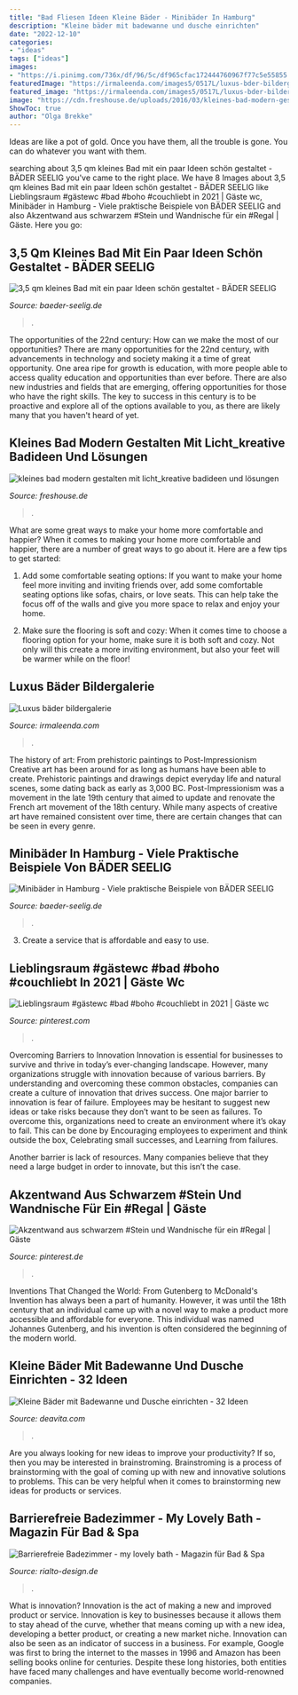 ```yaml
---
title: "Bad Fliesen Ideen Kleine Bäder - Minibäder In Hamburg"
description: "Kleine bäder mit badewanne und dusche einrichten"
date: "2022-12-10"
categories:
- "ideas"
tags: ["ideas"]
images:
- "https://i.pinimg.com/736x/df/96/5c/df965cfac172444760967f77c5e55855.jpg"
featuredImage: "https://irmaleenda.com/images5/0517L/luxus-bder-bildergalerie/luxus-bder-bildergalerie-88_16.jpg"
featured_image: "https://irmaleenda.com/images5/0517L/luxus-bder-bildergalerie/luxus-bder-bildergalerie-88_16.jpg"
image: "https://cdn.freshouse.de/uploads/2016/03/kleines-bad-modern-gestalten-mit-licht_kreative-badideen-und-lösungen-für-kleine-bäder-e1457723853588.jpg"
ShowToc: true
author: "Olga Brekke"
---
```



Ideas are like a pot of gold. Once you have them, all the trouble is gone. You can do whatever you want with them.

	

		
searching about 3,5 qm kleines Bad mit ein paar Ideen schön gestaltet - BÄDER SEELIG you've came to the right place. We have 8 Images about 3,5 qm kleines Bad mit ein paar Ideen schön gestaltet - BÄDER SEELIG like Lieblingsraum #gästewc #bad #boho #couchliebt in 2021 | Gäste wc, Minibäder in Hamburg - Viele praktische Beispiele von BÄDER SEELIG and also Akzentwand aus schwarzem #Stein und Wandnische für ein #Regal | Gäste. Here you go:
		
    
## 3,5 Qm Kleines Bad Mit Ein Paar Ideen Schön Gestaltet - BÄDER SEELIG

<img loading=lazy src="https://www.baeder-seelig.de/wp-content/uploads/2020/10/kleine-baeder-18-kleines-bad-erneuern-beispiele-bergedorf.jpg" onerror="this.onerror=null;this.src='https://tse3.mm.bing.net/th?id=OIP.BxJ34l0Kx8o8zC9K-v-GfwHaFW&amp;pid=15.1';" alt="3,5 qm kleines Bad mit ein paar Ideen schön gestaltet - BÄDER SEELIG">

_Source: baeder-seelig.de_

>. 

	

The opportunities of the 22nd century: How can we make the most of our opportunities?
There are many opportunities for the 22nd century, with advancements in technology and society making it a time of great opportunity. One area ripe for growth is education, with more people able to access quality education and opportunities than ever before. There are also new industries and fields that are emerging, offering opportunities for those who have the right skills. The key to success in this century is to be proactive and explore all of the options available to you, as there are likely many that you haven't heard of yet.

    
## Kleines Bad Modern Gestalten Mit Licht_kreative Badideen Und Lösungen

<img loading=lazy src="https://cdn.freshouse.de/uploads/2016/03/kleines-bad-modern-gestalten-mit-licht_kreative-badideen-und-lösungen-für-kleine-bäder-e1457723853588.jpg" onerror="this.onerror=null;this.src='https://tse2.mm.bing.net/th?id=OIP.ZbcM6usR_HH8uX_RrDn63AHaLU&amp;pid=15.1';" alt="kleines bad modern gestalten mit licht_kreative badideen und lösungen">

_Source: freshouse.de_

>. 

	

What are some great ways to make your home more comfortable and happier?
When it comes to making your home more comfortable and happier, there are a number of great ways to go about it. Here are a few tips to get started:
1. Add some comfortable seating options: If you want to make your home feel more inviting and inviting friends over, add some comfortable seating options like sofas, chairs, or love seats. This can help take the focus off of the walls and give you more space to relax and enjoy your home.

2. Make sure the flooring is soft and cozy: When it comes time to choose a flooring option for your home, make sure it is both soft and cozy. Not only will this create a more inviting environment, but also your feet will be warmer while on the floor!


    
## Luxus Bäder Bildergalerie

<img loading=lazy src="https://irmaleenda.com/images5/0517L/luxus-bder-bildergalerie/luxus-bder-bildergalerie-88_16.jpg" onerror="this.onerror=null;this.src='https://tse2.mm.bing.net/th?id=OIP.bnvyujUaddYS3wpRCxenewEyDM&amp;pid=15.1';" alt="Luxus bäder bildergalerie">

_Source: irmaleenda.com_

>. 

	

The history of art: From prehistoric paintings to Post-Impressionism
Creative art has been around for as long as humans have been able to create. Prehistoric paintings and drawings depict everyday life and natural scenes, some dating back as early as 3,000 BC. Post-Impressionism was a movement in the late 19th century that aimed to update and renovate the French art movement of the 18th century. While many aspects of creative art have remained consistent over time, there are certain changes that can be seen in every genre.

    
## Minibäder In Hamburg - Viele Praktische Beispiele Von BÄDER SEELIG

<img loading=lazy src="https://www.baeder-seelig.de/wp-content/uploads/2020/10/minibaeder-6-badezimmer-hamburg.jpg" onerror="this.onerror=null;this.src='https://tse1.mm.bing.net/th?id=OIP.Y3gkzPJAHBeDwvUME85AegHaJ4&amp;pid=15.1';" alt="Minibäder in Hamburg - Viele praktische Beispiele von BÄDER SEELIG">

_Source: baeder-seelig.de_

>. 

	

3. Create a service that is affordable and easy to use.

    
## Lieblingsraum #gästewc #bad #boho #couchliebt In 2021 | Gäste Wc

<img loading=lazy src="https://i.pinimg.com/736x/df/96/5c/df965cfac172444760967f77c5e55855.jpg" onerror="this.onerror=null;this.src='https://tse4.mm.bing.net/th?id=OIP.nxnpC_ChSGB9N2cwutPMcQHaLG&amp;pid=15.1';" alt="Lieblingsraum #gästewc #bad #boho #couchliebt in 2021 | Gäste wc">

_Source: pinterest.com_

>. 

	

Overcoming Barriers to Innovation
Innovation is essential for businesses to survive and thrive in today’s ever-changing landscape. However, many organizations struggle with innovation because of various barriers. By understanding and overcoming these common obstacles, companies can create a culture of innovation that drives success.
One major barrier to innovation is fear of failure. Employees may be hesitant to suggest new ideas or take risks because they don’t want to be seen as failures. To overcome this, organizations need to create an environment where it’s okay to fail. This can be done by Encouraging employees to experiment and think outside the box, Celebrating small successes, and Learning from failures.

Another barrier is lack of resources. Many companies believe that they need a large budget in order to innovate, but this isn’t the case.

    
## Akzentwand Aus Schwarzem #Stein Und Wandnische Für Ein #Regal | Gäste

<img loading=lazy src="https://i.pinimg.com/736x/d6/15/60/d615607baa62d6d12a4a485f439a73c5.jpg" onerror="this.onerror=null;this.src='https://tse4.mm.bing.net/th?id=OIP.AnLyNW4md7iKHyU8O0b37AHaLH&amp;pid=15.1';" alt="Akzentwand aus schwarzem #Stein und Wandnische für ein #Regal | Gäste">

_Source: pinterest.de_

>. 

	

Inventions That Changed the World: From Gutenberg to McDonald's
Invention has always been a part of humanity. However, it was until the 18th century that an individual came up with a novel way to make a product more accessible and affordable for everyone. This individual was named Johannes Gutenberg, and his invention is often considered the beginning of the modern world.

    
## Kleine Bäder Mit Badewanne Und Dusche Einrichten - 32 Ideen

<img loading=lazy src="http://deavita.com/wp-content/uploads/2014/08/wanne-dusche-kombination-kleines-bad-idee-oval-handbrause.jpg" onerror="this.onerror=null;this.src='https://tse4.mm.bing.net/th?id=OIP.keuaM3_pwWRfGmw_ABoC-gHaLJ&amp;pid=15.1';" alt="Kleine Bäder mit Badewanne und Dusche einrichten - 32 Ideen">

_Source: deavita.com_

>. 

	

Are you always looking for new ideas to improve your productivity? If so, then you may be interested in brainstroming. Brainstroming is a process of brainstorming with the goal of coming up with new and innovative solutions to problems. This can be very helpful when it comes to brainstorming new ideas for products or services.

    
## Barrierefreie Badezimmer - My Lovely Bath - Magazin Für Bad &amp; Spa

<img loading=lazy src="http://www.rialto-design.de/wp-content/uploads/2011/09/Barrierefreie-Dusche-Diana-Bad.jpg" onerror="this.onerror=null;this.src='https://tse1.mm.bing.net/th?id=OIP.mA1CFeC7JbaAiECh3yuxDgHaHJ&amp;pid=15.1';" alt="Barrierefreie Badezimmer - my lovely bath - Magazin für Bad &amp; Spa">

_Source: rialto-design.de_

>. 

	

What is innovation?
Innovation is the act of making a new and improved product or service. Innovation is key to businesses because it allows them to stay ahead of the curve, whether that means coming up with a new idea, developing a better product, or creating a new market niche. Innovation can also be seen as an indicator of success in a business. For example, Google was first to bring the internet to the masses in 1996 and Amazon has been selling books online for centuries. Despite these long histories, both entities have faced many challenges and have eventually become world-renowned companies.

